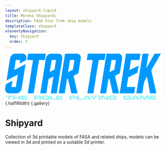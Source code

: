 ```yaml
---
layout: shipyard.liquid
title: Morena Shipyards
description: FASA Star Trek ship models
templateClass: shipyard
eleventyNavigation:
  key: Shipyard
  order: 3
---
```

![STAR TREK The Role Playing Game](/images/STAR-TREK-RPG.svg){.halfWidth} {.gallery}

# Shipyard
Collection of 3d printable models of FASA and related ships, models can be viewed in 3d and printed on a suitable 3d printer.
 
 